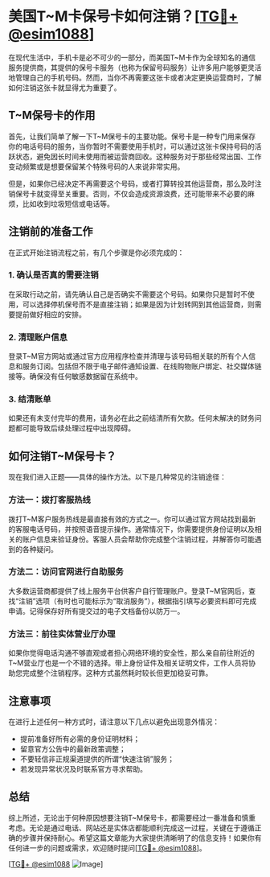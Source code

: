 # 美国T~M卡保号卡如何注销？[[TG💪+ @esim1088](https://t.me/s/esim1088)]

在现代生活中，手机卡是必不可少的一部分，而美国T~M卡作为全球知名的通信服务提供商，其提供的保号卡服务（也称为保留号码服务）让许多用户能够更灵活地管理自己的手机号码。然而，当你不再需要这张卡或者决定更换运营商时，了解如何注销这张卡就显得尤为重要了。

## T~M保号卡的作用

首先，让我们简单了解一下T~M保号卡的主要功能。保号卡是一种专门用来保存你的电话号码的服务，当你暂时不需要使用手机时，可以通过这张卡保持号码的活跃状态，避免因长时间未使用而被运营商回收。这种服务对于那些经常出国、工作变动频繁或是想要保留某个特殊号码的人来说非常实用。

但是，如果你已经决定不再需要这个号码，或者打算转投其他运营商，那么及时注销保号卡就变得至关重要。否则，不仅会造成资源浪费，还可能带来不必要的麻烦，比如收到垃圾短信或电话等。

## 注销前的准备工作

在正式开始注销流程之前，有几个步骤是你必须完成的：

### 1. 确认是否真的需要注销

在采取行动之前，请先确认自己是否确实不需要这个号码。如果你只是暂时不使用，可以选择停机保号而不是直接注销；如果是因为计划转网到其他运营商，则需要提前做好相应的安排。

### 2. 清理账户信息

登录T~M官方网站或通过官方应用程序检查并清理与该号码相关联的所有个人信息和服务订阅。包括但不限于电子邮件通知设置、在线购物账户绑定、社交媒体链接等。确保没有任何敏感数据留在系统中。

### 3. 结清账单

如果还有未支付完毕的费用，请务必在此之前结清所有欠款。任何未解决的财务问题都可能导致后续处理过程中出现障碍。

## 如何注销T~M保号卡？

现在我们进入正题——具体的操作方法。以下是几种常见的注销途径：

### 方法一：拨打客服热线

拨打T~M客户服务热线是最直接有效的方式之一。你可以通过官方网站找到最新的客服电话号码，并按照语音提示操作。通常情况下，你需要提供身份证明以及相关的账户信息来验证身份。客服人员会帮助你完成整个注销过程，并解答你可能遇到的各种疑问。

### 方法二：访问官网进行自助服务

大多数运营商都提供了线上服务平台供客户自行管理账户。登录T~M官网后，查找“注销”选项（有时也可能标示为“取消服务”），根据指引填写必要资料即可完成申请。记得保存好所有提交过的电子文档备份以防万一。

### 方法三：前往实体营业厅办理

如果你觉得电话沟通不够直观或者担心网络环境的安全性，那么亲自前往附近的T~M营业厅也是一个不错的选择。带上身份证件及相关证明文件，工作人员将协助您完成整个注销程序。这种方式虽然耗时较长但更加稳妥可靠。

## 注意事项

在进行上述任何一种方式时，请注意以下几点以避免出现意外情况：

- 提前准备好所有必需的身份证明材料；
- 留意官方公告中的最新政策调整；
- 不要轻信非正规渠道提供的所谓“快速注销”服务；
- 若发现异常状况及时联系官方寻求帮助。

## 总结

综上所述，无论出于何种原因想要注销T~M保号卡，都需要经过一番准备和慎重考虑。无论是通过电话、网站还是实体店都能顺利完成这一过程，关键在于遵循正确的步骤并保持耐心。希望这篇文章能为大家提供清晰明了的信息支持！如果你有任何进一步的问题或需求，欢迎随时提问[[TG💪+ @esim1088](https://t.me/s/esim1088)]。

[[TG💪+ @esim1088](https://t.me/s/esim1088) ![Image](https://i.postimg.cc/4NQfJmqS/Snipaste-2025-05-13-00-14-12.png)]